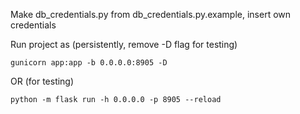 Make db_credentials.py from db_credentials.py.example, insert own credentials

Run project as (persistently, remove -D flag for testing)

`gunicorn app:app -b 0.0.0.0:8905 -D`

OR (for testing)

`python -m flask run -h 0.0.0.0 -p 8905 --reload`